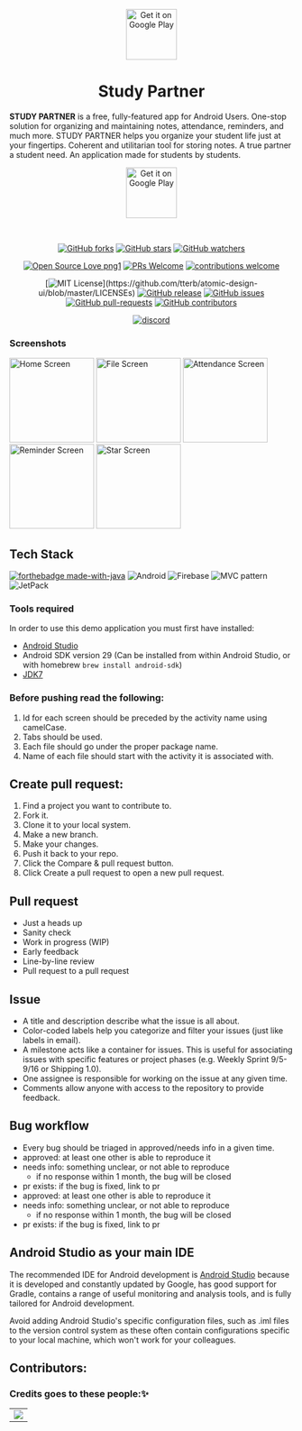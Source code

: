 <p align="center">
<img src="https://github.com/krayong/Study_Partner/blob/master/app/src/main/app_logo-playstore.png" alt="Get it on Google Play" height="90"/>
</p>

<h1 align="center"> Study Partner</h1>

**STUDY PARTNER** is a free, fully-featured app for Android Users. One-stop solution for organizing and maintaining notes, attendance, reminders, and much more. STUDY PARTNER helps you organize your student life just at your fingertips. Coherent and utilitarian tool for storing notes. A true partner a student need. An application made for students by students.

<p align="center">
<a href="https://play.google.com/store/apps/details?id=com.studypartner" target="_blank">
<img src="https://play.google.com/intl/en_us/badges/images/generic/en-play-badge.png" alt="Get it on Google Play" height="90"/></a>
</p>

<div style="text-align:center">

<br>

[![GitHub forks](https://img.shields.io/github/forks/krayong/Study_Partner?label=Fork&style=social)](https://github.com/krayong/Study_Partner/network/members)
[![GitHub stars](https://img.shields.io/github/stars/krayong/Study_Partner?label=Star&style=social)](https://github.com/krayong/Study_Partner/stargazers)
[![GitHub watchers](https://img.shields.io/github/watchers/krayong/Study_Partner?style=social&label=Watch)](https://github.com/krayong/Study_Partner/watchers)
<br>

[![Open Source Love png1](https://badges.frapsoft.com/os/v1/open-source.png?v=103)](https://github.com/krayong/Study_Partner)
[![PRs Welcome](https://img.shields.io/badge/PRs-welcome-brightgreen.svg?style=flat-square)](https://github.com/krayong/Study_Partner)
[![contributions welcome](https://img.shields.io/badge/contributions-welcome-blue.svg?style=flat)](https://github.com/krayong/Study_Partner/issues)
<br>

[![MIT License](https://img.shields.io/apm/l/atomic-design-ui.svg?)](https://github.com/tterb/atomic-design-ui/blob/master/LICENSEs)
[![GitHub release](https://img.shields.io/github/release/krayong/Study_Partner)](https://github.com/krayong/Study_Partner/releases/) 
[![GitHub issues](https://img.shields.io/github/issues/krayong/Study_Partner?style=plastic)](https://github.com/krayong/Study_Partner/issues)
[![GitHub pull-requests](https://img.shields.io/github/issues-pr/krayong/Study_Partner)](https://github.com/krayong/Study_Partner/pulls/)
[![GitHub contributors](https://img.shields.io/github/contributors/krayong/Study_Partner.svg)](https://GitHub.com/krayong/Study_Partner/graphs/contributors/)
<br>

[![discord](https://img.shields.io/badge/Chat-on%20discord-red)](https://discord.com/channels/811724426965811210/815030597843419156)

</div>

### Screenshots
<p float="left">
	<img src="https://github.com/krayong/Study_Partner/blob/master/screenshots/Home%20Screen.jpg" alt="Home Screen" width="150">
	<img src="https://github.com/krayong/Study_Partner/blob/master/screenshots/File%20Screen.jpg" alt="File Screen" width="150">
	<img src="https://github.com/krayong/Study_Partner/blob/master/screenshots/Attendance%20Screen.jpg" alt="Attendance Screen" width="150">
	<img src="https://github.com/krayong/Study_Partner/blob/master/screenshots/Reminder%20Screen.jpg" alt="Reminder Screen" width="150">
	<img src="https://github.com/krayong/Study_Partner/blob/master/screenshots/Star%20Screen.jpg" alt="Star Screen" width="150">
</p>

## Tech Stack
[![forthebadge made-with-java](http://ForTheBadge.com/images/badges/made-with-java.svg)](https://www.java.org/)	<img alt="Android" src="https://img.shields.io/badge/Android-3DDC84?style=for-the-badge&logo=android&logoColor=white" />	<img alt="Firebase" src="https://img.shields.io/badge/firebase%20-%23039BE5.svg?&style=for-the-badge&logo=firebase"/>	<img alt="MVC pattern" src="https://img.shields.io/badge/MVC pattern%20-%234f0599.svg?&style=for-the-badge&logo=MVCpattern&logoColor=white"/>	<img alt="JetPack" src="https://img.shields.io/badge/Jetpack%20-%234f0599.svg?&style=for-the-badge&logo=jetpack&logoColor=white"/>

### Tools required
In order to use this demo application you must first have installed:
* [Android Studio](https://developer.android.com/studio/index.html)
* Android SDK version 29 (Can be installed from within Android Studio, or with homebrew `brew install android-sdk`)
* [JDK7](http://www.oracle.com/technetwork/java/javase/downloads/jdk7-downloads-1880260.html)
### Before pushing read the following:

1. Id for each screen should be preceded by the activity name using camelCase.
2. Tabs should be used.
3. Each file should go under the proper package name.
4. Name of each file should start with the activity it is associated with.
## Create pull request:
1) Find a project you want to contribute to.
2) Fork it.
3) Clone it to your local system.
4) Make a new branch.
5) Make your changes.
6) Push it back to your repo.
7) Click the Compare & pull request button.
8) Click Create a pull request to open a new pull request.
## Pull request
- Just a heads up
- Sanity check
- Work in progress (WIP)
- Early feedback
- Line-by-line review
- Pull request to a pull request
## Issue
- A title and description describe what the issue is all about.
- Color-coded labels help you categorize and filter your issues (just like labels in email).
- A milestone acts like a container for issues. This is useful for associating issues with specific features or project phases (e.g. Weekly Sprint 9/5-9/16 or Shipping 1.0).
- One assignee is responsible for working on the issue at any given time.
- Comments allow anyone with access to the repository to provide feedback.
## Bug workflow
- Every bug should be triaged in approved/needs info in a given time.
- approved: at least one other is able to reproduce it
- needs info: something unclear, or not able to reproduce
  - if no response within 1 month, the bug will be closed
- pr exists: if the bug is fixed, link to pr
- approved: at least one other is able to reproduce it
- needs info: something unclear, or not able to reproduce
  - if no response within 1 month, the bug will be closed
- pr exists: if the bug is fixed, link to pr

## Android Studio as your main IDE 
The recommended IDE for Android development is [Android Studio](https://developer.android.com/studio) because it is developed and constantly updated by Google, has good support for Gradle, contains a range of useful monitoring and analysis tools, and is fully tailored for Android development.

Avoid adding Android Studio's specific configuration files, such as .iml files to the version control system as these often contain configurations specific to your local machine, which won't work for your colleagues.

## Contributors:
### Credits goes to these people:✨

<table>
<tr>
<td>
   <a href="https://github.com/krayong/Study_Partner/graphs/contributors">
  <img src="https://contrib.rocks/image?repo=krayong/Study_Partner" />
</a>
</td>
</tr>
</table>
